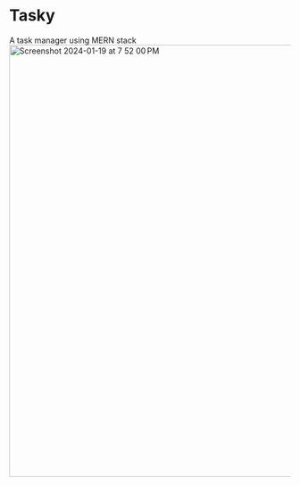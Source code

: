 # Tasky
A task manager using MERN stack
<img width="775" alt="Screenshot 2024-01-19 at 7 52 00 PM" src="https://github.com/GaganNayak/Tasky/assets/71624110/f6670949-1d16-4da8-956b-b0fe6c3d8520">
